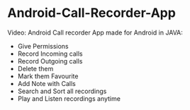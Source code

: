 # Android-Call-Recorder-App

Video: 
Android Call recorder App made for Android in JAVA:
  - Give Permissions
  - Record Incoming calls
  - Record Outgoing calls
  - Delete them
  - Mark them Favourite
  - Add Note with Calls
  - Search and Sort all recordings
  - Play and Listen recordings anytime


